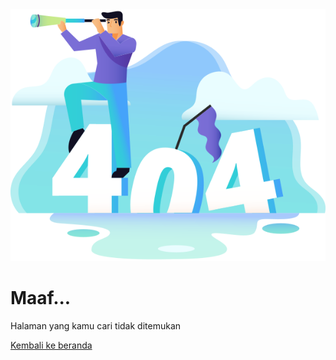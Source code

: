 <header>
	<script type="text/javascript">
		var host = 'maumantenan.com'
		if (window.location.host == host && window.location.protocol != 'https:') {
			window.location.protocol = 'https:'
		}
	</script>
	<link rel="stylesheet" type="text/css" media="all" href="assets/css/main.min.css">
</header>

<main>
	<div class="vh-100 d-flex align-items-center justify-content-center">
		<div class="text-center p-4">
			<img src="assets/img/page-not-found.svg" alt="404">
			<h1 class="font-theme font-weight-normal my-3">Maaf...</h1>
			<p class="mb-5">Halaman yang kamu cari tidak ditemukan</p>
			<a class="button button-primary" href="/">Kembali ke beranda</a>
		</div>
	</div>
</main>